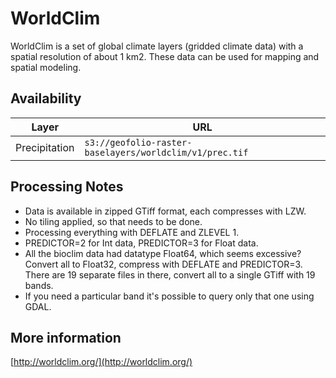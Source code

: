# WorldClim

WorldClim is a set of global climate layers (gridded climate data) with a spatial resolution of about 1 km2. These data can be used for mapping and spatial modeling. 

## Availability


| Layer              | URL                                                                            |
| ------------------ | ------------------------------------------------------------------------------ |
| Precipitation      | `s3://geofolio-raster-baselayers/worldclim/v1/prec.tif`                        |

## Processing Notes

* Data is available in zipped GTiff format, each compresses with LZW.
* No tiling applied, so that needs to be done.
* Processing everything with DEFLATE and ZLEVEL 1.
* PREDICTOR=2 for Int data, PREDICTOR=3 for Float data.
* All the bioclim data had datatype Float64, which seems excessive? Convert all to Float32, compress with DEFLATE and PREDICTOR=3. There are 19 separate files in there, convert all to a single GTiff with 19 bands.
* If you need a particular band it's possible to query only that one using GDAL.

## More information

[http://worldclim.org/](http://worldclim.org/)
